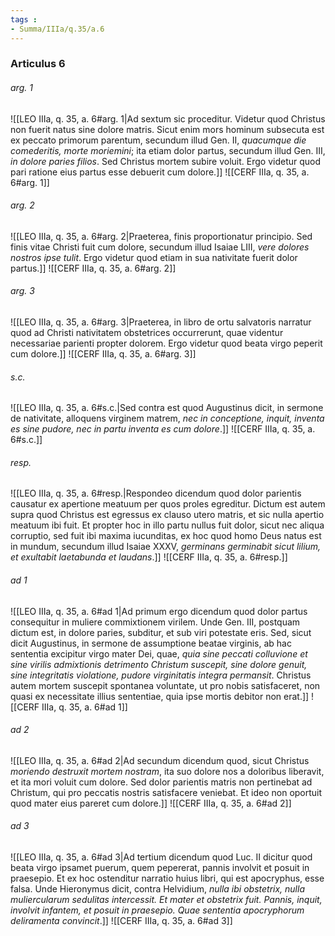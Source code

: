 ```yaml
---
tags : 
- Summa/IIIa/q.35/a.6
---
```


### Articulus 6

###### arg. 1
![[LEO IIIa, q. 35, a. 6#arg. 1|Ad sextum sic proceditur. Videtur quod Christus non fuerit natus sine dolore matris. Sicut enim mors hominum subsecuta est ex peccato primorum parentum, secundum illud Gen. II, *quacumque die comederitis, morte moriemini*; ita etiam dolor partus, secundum illud Gen. III, *in dolore paries filios*. Sed Christus mortem subire voluit. Ergo videtur quod pari ratione eius partus esse debuerit cum dolore.]]
![[CERF IIIa, q. 35, a. 6#arg. 1]]

###### arg. 2
![[LEO IIIa, q. 35, a. 6#arg. 2|Praeterea, finis proportionatur principio. Sed finis vitae Christi fuit cum dolore, secundum illud Isaiae LIII, *vere dolores nostros ipse tulit*. Ergo videtur quod etiam in sua nativitate fuerit dolor partus.]]
![[CERF IIIa, q. 35, a. 6#arg. 2]]

###### arg. 3
![[LEO IIIa, q. 35, a. 6#arg. 3|Praeterea, in libro de ortu salvatoris narratur quod ad Christi nativitatem obstetrices occurrerunt, quae videntur necessariae parienti propter dolorem. Ergo videtur quod beata virgo peperit cum dolore.]]
![[CERF IIIa, q. 35, a. 6#arg. 3]]

###### s.c.
![[LEO IIIa, q. 35, a. 6#s.c.|Sed contra est quod Augustinus dicit, in sermone de nativitate, alloquens virginem matrem, *nec in conceptione, inquit, inventa es sine pudore, nec in partu inventa es cum dolore*.]]
![[CERF IIIa, q. 35, a. 6#s.c.]]

###### resp.
![[LEO IIIa, q. 35, a. 6#resp.|Respondeo dicendum quod dolor parientis causatur ex apertione meatuum per quos proles egreditur. Dictum est autem supra quod Christus est egressus ex clauso utero matris, et sic nulla apertio meatuum ibi fuit. Et propter hoc in illo partu nullus fuit dolor, sicut nec aliqua corruptio, sed fuit ibi maxima iucunditas, ex hoc quod homo Deus natus est in mundum, secundum illud Isaiae XXXV, *germinans germinabit sicut lilium, et exultabit laetabunda et laudans*.]]
![[CERF IIIa, q. 35, a. 6#resp.]]

###### ad 1
![[LEO IIIa, q. 35, a. 6#ad 1|Ad primum ergo dicendum quod dolor partus consequitur in muliere commixtionem virilem. Unde Gen. III, postquam dictum est, in dolore paries, subditur, et sub viri potestate eris. Sed, sicut dicit Augustinus, in sermone de assumptione beatae virginis, ab hac sententia excipitur virgo mater Dei, quae, *quia sine peccati colluvione et sine virilis admixtionis detrimento Christum suscepit, sine dolore genuit, sine integritatis violatione, pudore virginitatis integra permansit*. Christus autem mortem suscepit spontanea voluntate, ut pro nobis satisfaceret, non quasi ex necessitate illius sententiae, quia ipse mortis debitor non erat.]]
![[CERF IIIa, q. 35, a. 6#ad 1]]

###### ad 2
![[LEO IIIa, q. 35, a. 6#ad 2|Ad secundum dicendum quod, sicut Christus *moriendo destruxit mortem nostram*, ita suo dolore nos a doloribus liberavit, et ita mori voluit cum dolore. Sed dolor parientis matris non pertinebat ad Christum, qui pro peccatis nostris satisfacere veniebat. Et ideo non oportuit quod mater eius pareret cum dolore.]]
![[CERF IIIa, q. 35, a. 6#ad 2]]

###### ad 3
![[LEO IIIa, q. 35, a. 6#ad 3|Ad tertium dicendum quod Luc. II dicitur quod beata virgo ipsamet puerum, quem pepererat, pannis involvit et posuit in praesepio. Et ex hoc ostenditur narratio huius libri, qui est apocryphus, esse falsa. Unde Hieronymus dicit, contra Helvidium, *nulla ibi obstetrix, nulla muliercularum sedulitas intercessit. Et mater et obstetrix fuit. Pannis, inquit, involvit infantem, et posuit in praesepio. Quae sententia apocryphorum deliramenta convincit*.]]
![[CERF IIIa, q. 35, a. 6#ad 3]]

